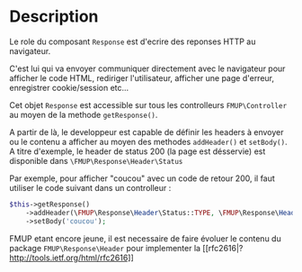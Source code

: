 Description
===========

Le role du composant `Response` est d'ecrire des reponses HTTP au navigateur. 

C'est lui qui va envoyer communiquer directement avec le navigateur pour afficher le code HTML, rediriger l'utilisateur, afficher une page d'erreur, enregistrer cookie/session etc...

Cet objet `Response` est accessible sur tous les controlleurs `FMUP\Controller` au moyen de la methode ``getResponse()``.

A partir de là, le developpeur est capable de définir les headers à envoyer ou le contenu a afficher au moyen des methodes `addHeader()` et `setBody()`. 
A titre d'exemple, le header de status 200 (la page est désservie) est disponible dans `\FMUP\Response\Header\Status`

Par exemple, pour afficher "coucou" avec un code de retour 200, il faut utiliser le code suivant dans un controlleur :

```php
$this->getResponse()
    ->addHeader(\FMUP\Response\Header\Status::TYPE, \FMUP\Response\Header\Status::VALUE_OK)
    ->setBody('coucou');
```

FMUP etant encore jeune, il est necessaire de faire évoluer le contenu du package `FMUP\Response\Header` pour implementer la [[rfc2616|?http://tools.ietf.org/html/rfc2616]]
